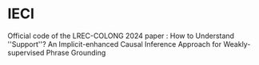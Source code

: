 # IECI
Official code of the LREC-COLONG 2024 paper : How to Understand ''Support''? An Implicit-enhanced Causal Inference Approach for Weakly-supervised Phrase Grounding

